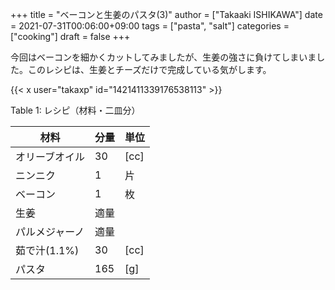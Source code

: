 +++
title = "ベーコンと生姜のパスタ(3)"
author = ["Takaaki ISHIKAWA"]
date = 2021-07-31T00:06:00+09:00
tags = ["pasta", "salt"]
categories = ["cooking"]
draft = false
+++

今回はベーコンを細かくカットしてみましたが、生姜の強さに負けてしまいました。このレシピは、生姜とチーズだけで完成している気がします。  

{{< x user="takaxp" id="1421411339176538113" >}}  

<div class="table-caption">
  <span class="table-number">Table 1</span>:
  レシピ（材料・二皿分）
</div>

| 材料      | 分量 | 単位 |
|---------|----|----|
| オリーブオイル | 30  | [cc] |
| ニンニク  | 1   | 片   |
| ベーコン  | 1   | 枚   |
| 生姜      | 適量 |      |
| パルメジャーノ | 適量 |      |
| 茹で汁(1.1%) | 30  | [cc] |
| パスタ    | 165 | [g]  |
